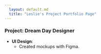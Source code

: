 ```yaml
---
  layout: default.md
  title: "Leslie's Project Portfolio Page"
---
```


### Project: Dream Day Designer

* **UI Design**:
  * Created mockups with Figma.